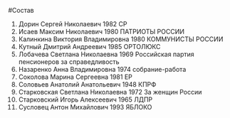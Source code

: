 #Состав
1. Дорин Сергей Николаевич 1982 СР
2. Исаев Максим Николаевич 1980 ПАТРИОТЫ РОССИИ
3. Калинкина Виктория Владимировна 1980 КОММУНИСТЫ РОССИИ
4. Кутный Дмитрий Андреевич 1985 ОРТОЛЮКС
5. Лобачева Светлана Николаевна 1969 Российская партия пенсионеров за справедливость
6. Назаренко Анна Владимировна 1974 собрание-работа
7. Соколова Марина Сергеевна 1981 ЕР
8. Соловьев Анатолий Анатольевич 1948 КПРФ
9. Старковская Светлана Николаевна 1972 За женщин России
10. Старковский Игорь Алексеевич 1965 ЛДПР
11. Сусловец Антон Михайлович 1993 ЯБЛОКО

